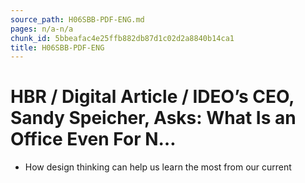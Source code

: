 ```yaml
---
source_path: H06SBB-PDF-ENG.md
pages: n/a-n/a
chunk_id: 5bbeafac4e25ffb882db87d1c02d2a8840b14ca1
title: H06SBB-PDF-ENG
---
```

# HBR / Digital Article / IDEO’s CEO, Sandy Speicher, Asks: What Is an Office Even For N…

- How design thinking can help us learn the most from our current
